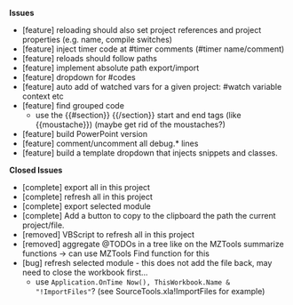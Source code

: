 

__Issues__

  * [feature] reloading should also set project references and project properties (e.g. name, compile switches)
  * [feature] inject timer code at #timer comments (#timer name/comment)
  * [feature] reloads should follow paths
  * [feature] implement absolute path export/import
  * [feature] dropdown for #codes
  * [feature] auto add of watched vars for a given project: #watch variable context etc
  * [feature] find grouped code
    - use the {{#section}} {{/section}} start and end tags (like {{moustache}}) (maybe get rid of the moustaches?)
  * [feature] build PowerPoint version
  * [feature] comment/uncomment all debug.* lines
  * [feature] build a template dropdown that injects snippets and classes.

__Closed Issues__

  * [complete] export all in this project
  * [complete] refresh all in this project
  * [complete] export selected module
  * [complete] Add a button to copy to the clipboard the path the current project/file.
  * [removed]  VBScript to refresh all in this project
  * [removed]  aggregate @TODOs in a tree like on the MZTools summarize functions -> can use MZTools Find function for this
  * [bug] refresh selected module - this does not add the file back, may need to close the workbook first...
    - use `Application.OnTime Now(), ThisWorkbook.Name & "!ImportFiles"`? (see SourceTools.xla!ImportFiles for example)